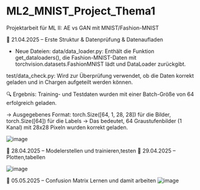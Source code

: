 # ML2_MNIST_Project_Thema1
Projektarbeit für ML II: AE vs GAN mit MNIST/Fashion-MNIST



📅 21.04.2025 – Erste Struktur & Datenprüfung & Datenaufladen

* Neue Dateien:
data/data_loader.py:
Enthält die Funktion get_dataloaders(), die Fashion-MNIST-Daten mit torchvision.datasets.FashionMNIST lädt und DataLoader zurückgibt.

test/data_check.py:
Wird zur Überprüfung verwendet, ob die Daten korrekt geladen und in Chargen aufgeteilt werden können.

🔍 Ergebnis:
Training- und Testdaten wurden mit einer Batch-Größe von 64 erfolgreich geladen.

-> Ausgegebenes Format:
torch.Size([64, 1, 28, 28]) für die Bilder,
torch.Size([64]) für die Labels
→ Das bedeutet, 64 Graustufenbilder (1 Kanal) mit 28x28 Pixeln wurden korrekt geladen.


![image](https://github.com/user-attachments/assets/11cc36bc-2b7b-4b89-b39f-3da408f195c4)


📅 28.04.2025 – Modelerstellen und trainieren,testen
📅 29.04.2025 – Plotten,tabellen

![image](https://github.com/user-attachments/assets/e55ebf6e-9187-477e-9caf-21cd0f0d10e9)


📅 05.05.2025 – Confusion Matrix Lernen und damit arbeiten
![image](https://github.com/user-attachments/assets/f7a80c90-26d6-4325-9498-113e5d777780)
